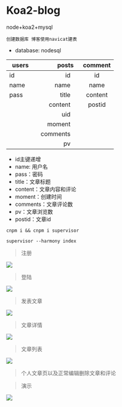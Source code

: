 # Koa2-blog
node+koa2+mysql
```
创建数据库 博客使用navicat建表
```

* database: nodesql

 | users   | posts    |  comment  |
| --------   | -----:   | :----: |
| id        | id      |   id    |
| name        | name      |   name    |
| pass        | title      |   content    |
|         | content      |   postid    |
|         | uid      |       |
|         | moment      |       |
|         | comments      |       |
|        | pv      |       |

* id主键递增
* name: 用户名
* pass：密码
* title：文章标题
* content：文章内容和评论
* moment：创建时间
* comments：文章评论数
* pv：文章浏览数
* postid：文章id

```
cnpm i && cnpm i supervisor
```
```
supervisor --harmony index
```


> 注册

![](http://oswpupqu5.bkt.clouddn.com/signup.png)

> 登陆

![](http://oswpupqu5.bkt.clouddn.com/signin.png)

> 发表文章

![](http://oswpupqu5.bkt.clouddn.com/create.png)

> 文章详情

![](http://oswpupqu5.bkt.clouddn.com/postcontent.png)

> 文章列表

![](http://oswpupqu5.bkt.clouddn.com/posts.png)

> 个人文章页以及正常编辑删除文章和评论

> 演示

![](http://oswpupqu5.bkt.clouddn.com/blog.gif)
